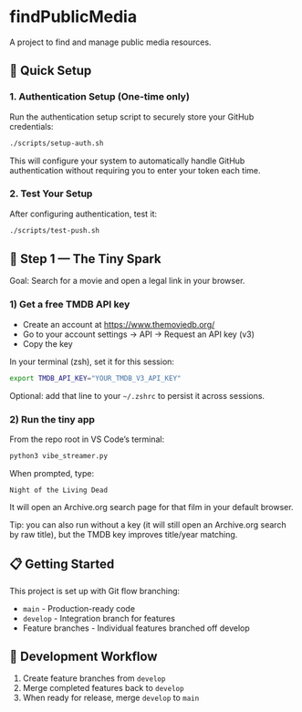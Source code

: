 # findPublicMedia

A project to find and manage public media resources.

## 🚀 Quick Setup

### 1. Authentication Setup (One-time only)
Run the authentication setup script to securely store your GitHub credentials:
```bash
./scripts/setup-auth.sh
```

This will configure your system to automatically handle GitHub authentication without requiring you to enter your token each time.

### 2. Test Your Setup
After configuring authentication, test it:
```bash
./scripts/test-push.sh
```

## 🩵 Step 1 — The Tiny Spark

Goal: Search for a movie and open a legal link in your browser.

### 1) Get a free TMDB API key
- Create an account at https://www.themoviedb.org/
- Go to your account settings → API → Request an API key (v3)
- Copy the key

In your terminal (zsh), set it for this session:

```zsh
export TMDB_API_KEY="YOUR_TMDB_V3_API_KEY"
```

Optional: add that line to your `~/.zshrc` to persist it across sessions.

### 2) Run the tiny app
From the repo root in VS Code’s terminal:

```zsh
python3 vibe_streamer.py
```

When prompted, type:

```
Night of the Living Dead
```

It will open an Archive.org search page for that film in your default browser.

Tip: you can also run without a key (it will still open an Archive.org search by raw title),
but the TMDB key improves title/year matching.

## 📋 Getting Started

This project is set up with Git flow branching:
- `main` - Production-ready code
- `develop` - Integration branch for features
- Feature branches - Individual features branched off develop

## 🔄 Development Workflow

1. Create feature branches from `develop`
2. Merge completed features back to `develop`
3. When ready for release, merge `develop` to `main`
